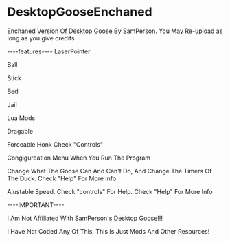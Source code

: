 # DesktopGooseEnchaned
Enchaned Version Of Desktop Goose By SamPerson.
You May Re-upload as long as you give credits

----features----
LaserPointer

Ball

Stick

Bed

Jail

Lua Mods

Dragable

Forceable Honk Check "Controls"

Congigureation Menu When You Run The Program

Change What The Goose Can And Can't Do, And Change The Timers Of The Duck. Check "Help" For More Info

Ajustable Speed. Check "controls" For Help. Check "Help" For More Info








----IMPORTANT----

I Am Not Affiliated With SamPerson's Desktop Goose!!!

I Have Not Coded Any Of This, This Is Just Mods And Other Resources!
